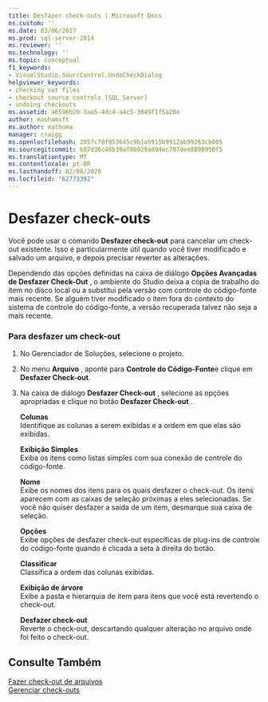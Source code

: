 ```yaml
---
title: Desfazer check-outs | Microsoft Docs
ms.custom: ''
ms.date: 03/06/2017
ms.prod: sql-server-2014
ms.reviewer: ''
ms.technology: ''
ms.topic: conceptual
f1_keywords:
- VisualStudio.SourcControl.UndoCheckDialog
helpviewer_keywords:
- checking out files
- checkout source controls [SQL Server]
- undoing checkouts
ms.assetid: a6596b20-3aa5-4dc4-a4c5-3649f1f5a20e
author: mashamsft
ms.author: mathoma
manager: craigg
ms.openlocfilehash: 2057c78f953645c9b1a5915b9912ab99263cb005
ms.sourcegitcommit: b87d36c46b39af8b929ad94ec707dee8800950f5
ms.translationtype: MT
ms.contentlocale: pt-BR
ms.lasthandoff: 02/08/2020
ms.locfileid: "62773392"
---
```

# <a name="undo-checkouts"></a>Desfazer check-outs
  Você pode usar o comando **Desfazer check-out** para cancelar um check-out existente. Isso é particularmente útil quando você tiver modificado e salvado um arquivo, e depois precisar reverter as alterações.  
  
 Dependendo das opções definidas na caixa de diálogo **Opções Avançadas de Desfazer Check-Out** , o ambiente do Studio deixa a cópia de trabalho do item no disco local ou a substitui pela versão com controle do código-fonte mais recente. Se alguém tiver modificado o item fora do contexto do sistema de controle do código-fonte, a versão recuperada talvez não seja a mais recente.  
  
### <a name="to-undo-a-checkout"></a>Para desfazer um check-out  
  
1.  No Gerenciador de Soluções, selecione o projeto.  
  
2.  No menu **Arquivo** , aponte para **Controle do Código-Fonte**e clique em **Desfazer Check-out**.  
  
3.  Na caixa de diálogo **Desfazer Check-out** , selecione as opções apropriadas e clique no botão **Desfazer Check-out** .  
  
     **Colunas**  
     Identifique as colunas a serem exibidas e a ordem em que elas são exibidas.  
  
     **Exibição Simples**  
     Exiba os itens como listas simples com sua conexão de controle do código-fonte.  
  
     **Nome**  
     Exibe os nomes dos itens para os quais desfazer o check-out. Os itens aparecem com as caixas de seleção próximas a eles selecionadas. Se você não quiser desfazer a saída de um item, desmarque sua caixa de seleção.  
  
     **Opções**  
     Exibe opções de desfazer check-out específicas de plug-ins de controle do código-fonte quando é clicada a seta à direita do botão.  
  
     **Classificar**  
     Classifica a ordem das colunas exibidas.  
  
     **Exibição de árvore**  
     Exibe a pasta e hierarquia de item para itens que você está revertendo o check-out.  
  
     **Desfazer check-out**  
     Reverte o check-out, descartando qualquer alteração no arquivo onde foi feito o check-out.  
  
## <a name="see-also"></a>Consulte Também  
 [Fazer check-out de arquivos](../../2014/database-engine/check-out-files.md)   
 [Gerenciar check-outs](../../2014/database-engine/manage-checkouts.md)  
  
  
